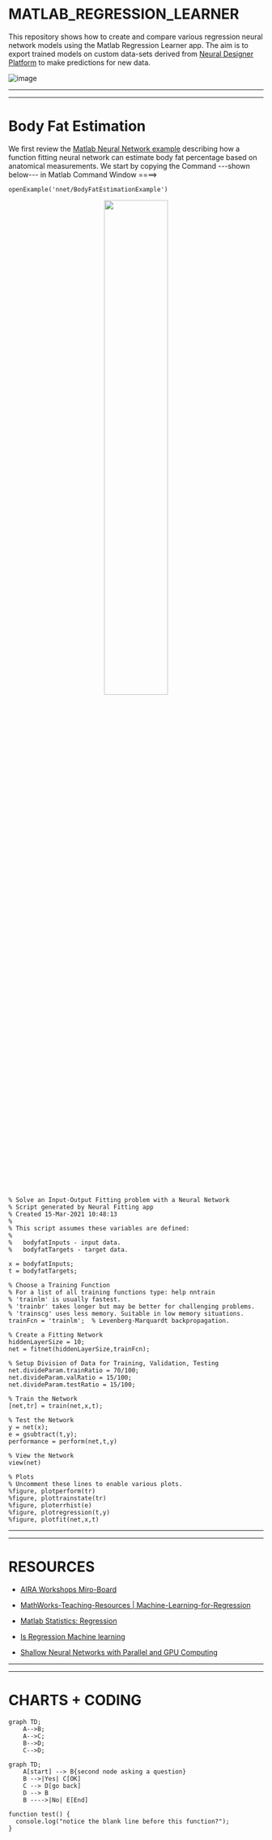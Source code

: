 # MATLAB_REGRESSION_LEARNER

This repository shows how to create and compare various regression neural network models using the Matlab Regression Learner app.
The aim is to export trained models on  custom data-sets derived from [Neural Designer Platform](https://www.neuraldesigner.com/) to make predictions for new data. 

![image](https://user-images.githubusercontent.com/684692/196533072-dfd2853b-3d81-41d4-b522-c9f888ae647b.png)


********
********

# Body Fat Estimation

We first review the [Matlab Neural Network example](https://nl.mathworks.com/help/deeplearning/ug/body-fat-estimation.html) describing how a function fitting neural network can estimate body fat percentage based on anatomical measurements.
We start by copying the Command ---shown below--- in Matlab Command Window ====>

```
openExample('nnet/BodyFatEstimationExample')
```
<p align="center">
<img src="https://user-images.githubusercontent.com/684692/196523442-38ab2fca-cafa-49e1-b1e4-11dc2876d093.png" width=50% height=50%>
</p>

```
% Solve an Input-Output Fitting problem with a Neural Network
% Script generated by Neural Fitting app
% Created 15-Mar-2021 10:48:13
%
% This script assumes these variables are defined:
%
%   bodyfatInputs - input data.
%   bodyfatTargets - target data.

x = bodyfatInputs;
t = bodyfatTargets;

% Choose a Training Function
% For a list of all training functions type: help nntrain
% 'trainlm' is usually fastest.
% 'trainbr' takes longer but may be better for challenging problems.
% 'trainscg' uses less memory. Suitable in low memory situations.
trainFcn = 'trainlm';  % Levenberg-Marquardt backpropagation.

% Create a Fitting Network
hiddenLayerSize = 10;
net = fitnet(hiddenLayerSize,trainFcn);

% Setup Division of Data for Training, Validation, Testing
net.divideParam.trainRatio = 70/100;
net.divideParam.valRatio = 15/100;
net.divideParam.testRatio = 15/100;

% Train the Network
[net,tr] = train(net,x,t);

% Test the Network
y = net(x);
e = gsubtract(t,y);
performance = perform(net,t,y)

% View the Network
view(net)

% Plots
% Uncomment these lines to enable various plots.
%figure, plotperform(tr)
%figure, plottrainstate(tr)
%figure, ploterrhist(e)
%figure, plotregression(t,y)
%figure, plotfit(net,x,t)
```

********
********

# RESOURCES

* [AIRA Workshops Miro-Board](https://miro.com/app/board/uXjVOZhJLBM=/?share_link_id=629710348043)

* [MathWorks-Teaching-Resources | Machine-Learning-for-Regression](https://github.com/MathWorks-Teaching-Resources/Machine-Learning-for-Regression)

* [Matlab Statistics: Regression](https://nl.mathworks.com/help/stats/regression-and-anova.html?s_tid=CRUX_lftnav)

* [Is Regression Machine learning](https://stats.stackexchange.com/questions/268755/when-should-linear-regression-be-called-machine-learning)

* [Shallow Neural Networks with Parallel and GPU Computing](https://nl.mathworks.com/help/deeplearning/ug/neural-networks-with-parallel-and-gpu-computing.html)

********
********

# CHARTS + CODING

```mermaid
graph TD;
    A-->B;
    A-->C;
    B-->D;
    C-->D;
```



```mermaid
graph TD;
    A[start] --> B{second node asking a question}
    B -->|Yes| C[OK]
    C --> D[go back]
    D --> B
    B ---->|No| E[End]
```

```
function test() {
  console.log("notice the blank line before this function?");
}
```
